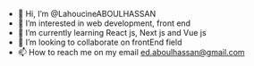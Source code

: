 - 👋 Hi, I’m @LahoucineABOULHASSAN
- 👀 I’m interested in web development, front end
- 🌱 I’m currently learning React js, Next js and Vue js
- 💞️ I’m looking to collaborate on frontEnd field
- 📫 How to reach me on my email ed.aboulhassan@gmail.com

<!---
LahoucineABOULHASSAN/LahoucineABOULHASSAN is a ✨ special ✨ repository because its `README.md` (this file) appears on your GitHub profile.
You can click the Preview link to take a look at your changes.
--->
